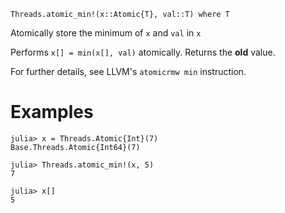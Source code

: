 ```
Threads.atomic_min!(x::Atomic{T}, val::T) where T
```

Atomically store the minimum of `x` and `val` in `x`

Performs `x[] = min(x[], val)` atomically. Returns the **old** value.

For further details, see LLVM's `atomicrmw min` instruction.

# Examples

```jldoctest
julia> x = Threads.Atomic{Int}(7)
Base.Threads.Atomic{Int64}(7)

julia> Threads.atomic_min!(x, 5)
7

julia> x[]
5
```
